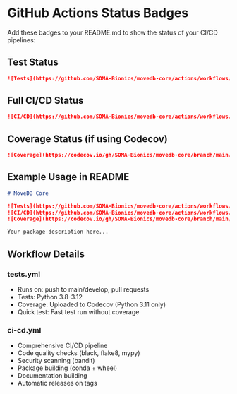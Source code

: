# GitHub Actions Status Badges

Add these badges to your README.md to show the status of your CI/CD pipelines:

## Test Status
```markdown
![Tests](https://github.com/SOMA-Bionics/movedb-core/actions/workflows/tests.yml/badge.svg)
```

## Full CI/CD Status
```markdown
![CI/CD](https://github.com/SOMA-Bionics/movedb-core/actions/workflows/ci-cd.yml/badge.svg)
```

## Coverage Status (if using Codecov)
```markdown
![Coverage](https://codecov.io/gh/SOMA-Bionics/movedb-core/branch/main/graph/badge.svg)
```

## Example Usage in README
```markdown
# MoveDB Core

![Tests](https://github.com/SOMA-Bionics/movedb-core/actions/workflows/tests.yml/badge.svg)
![CI/CD](https://github.com/SOMA-Bionics/movedb-core/actions/workflows/ci-cd.yml/badge.svg)
![Coverage](https://codecov.io/gh/SOMA-Bionics/movedb-core/branch/main/graph/badge.svg)

Your package description here...
```

## Workflow Details

### tests.yml
- Runs on: push to main/develop, pull requests
- Tests: Python 3.8-3.12
- Coverage: Uploaded to Codecov (Python 3.11 only)
- Quick test: Fast test run without coverage

### ci-cd.yml
- Comprehensive CI/CD pipeline
- Code quality checks (black, flake8, mypy)
- Security scanning (bandit)
- Package building (conda + wheel)
- Documentation building
- Automatic releases on tags
